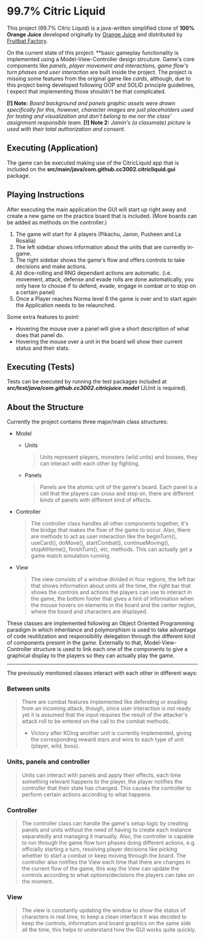 # 99.7% Citric Liquid  


This project (99.7% Citric Liquid) is a java-written simplified clone of **100% Orange Juice** developed originally by [Orange Juice](http://daidai.moo.jp/) and distributed by [Fruitbat Factory](https://fruitbatfactory.com/).  

On the current state of this project: **basic gameplay functionality is implemented using a Model-View-Controller design strcuture. Game's core components like *panels, player movement and interactions, game flow's turn phases and user interaction* are built inside the project. The project is missing some features from the original game like *cards*, although, due to this project being developed following OOP and SOLID principle guidelines, I expect that implementing those shouldn't be that complicated.

**[!] Note:** *Board background and panels graphic assets were drawn specifically for this, however, character images are just placeholders used for testing and visualization and don't belong to me nor the class' assignment responsible team.*
**[!] Note 2:** *Jamin's (a classmate) picture is used with their total authorization and consent.*

## Executing (Application)

The game can be executed making use of the CitricLiquid app that is included on the **src/main/java/com.github.cc3002.citricliquid.gui** package.

## Playing Instructions

After executing the main application the GUI will start up right away and create a new game on the practice board that is included. (More boards can be added as methods on the controller.)

1. The game will start for 4 players (Pikachu, Jamin, Pusheen and La Rosalia)
2. The left sidebar shows information about the units that are currently in-game.
3. The right sidebar shows the game's flow and offers controls to take decisions and make actions.
4. All dice-rolling and RNG dependant actions are automatic. (i.e. movement, attack, defense and evade rolls are done automatically, you only have to choose if to defend, evade, engage in combat or to stop on a certain panel)
5. Once a Player reaches Norma level 6 the game is over and to start again the Application needs to be relaunched.

Some extra features to point:

* Hovering the mouse over a panel will give a short description of what does that panel do.
* Hovering the mouse over a unit in the board will show their current status and their stats.


## Executing (Tests)  

Tests can be executed by running the test packages included at _**src/test/java/com.github.cc3002.citricjuice.model**_ (JUnit is required).  

## About the Structure  


Currently the project contains three major/main class structures:  


* Model


  * Units
  	
  	>Units represent players, monsters (wild units) and bosses, they can interact with each other by fighting.
  	
   * Panels  

      >Panels are the atomic unit of the game's board. Each panel is a cell that the players can cross and step on, there are different kinds of panels with different kind of effects.

* Controller
	>The controller class handles all other components together, it's the bridge that makes the flow of the game to occur. Also, there are methods to act as user interaction like the beginTurn(), useCard(), doMove(), startCombat(), continueMoving(), stopAtHome(), finishTurn(), etc, methods. This can actually get a game match simulation running.
  

* View

  > The view consists of a window divided in four regions, the left bar that shows information about units all the time, the right bar that shows the controls and actions the players can use to interact in the game, the bottom footer that gives a hint of information when the mouse hovers on elements in the board and the center region, where the board and characters are displayed.

These classes are implemented following an Object Oriented Programming paradigm in which inheritance and polymorphism is used to take advantage of code reutilization and responsibility delegation through the different kind of components present in the game. Externally to that, Model-View-Controller structure is used to link each one of the components to give a graphical display to the players so they can actually play the game.

___
The previously mentioned classes interact with each other in different ways:

### Between units  


> There are combat features implemented like defending or evading from an incoming attack, though, since user interaction is not ready yet it is assumed that the input requires the result of the attacker's attack roll to be entered on the call to the combat methods.  
>
> * Victory after KOing another unit is currently implemented, giving the corresponding reward stars and wins to each type of unit (player, wild, boss).  


### Units, panels and controller 

> Units can interact with panels and apply their effects, each time something relevant happens to the player, the player notifies the controller that their state has changed. This causes the controller to perform certain actions according to what happens.

### Controller
> The controller class can handle the game's setup logic by creating panels and units without the need of having to create each instance separatedly and managing it manually. 
> Also, the controller is capable to run through the game flow turn phases doing different actions, e.g. officially starting a turn, resolving player decisions like picking whether to start a combat or keep moving through the board.
> The controller also notifies the View each time that there are changes in the current flow of the game, this way the View can update the controls according to what options/decisions the players can take on the moment.

### View

> The view is constantly updating the window to show the status of characters in real time, to keep a clean interface it was decided to keep the controls, information and board graphics on the same side all the time, this helps to understand how the GUI works quite quickly.
